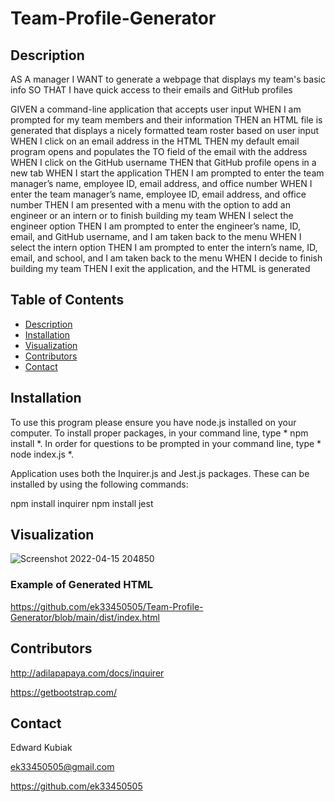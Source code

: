 # Team-Profile-Generator

## Description

AS A manager
I WANT to generate a webpage that displays my team's basic info
SO THAT I have quick access to their emails and GitHub profiles

GIVEN a command-line application that accepts user input
WHEN I am prompted for my team members and their information
THEN an HTML file is generated that displays a nicely formatted team roster based on user input
WHEN I click on an email address in the HTML
THEN my default email program opens and populates the TO field of the email with the address
WHEN I click on the GitHub username
THEN that GitHub profile opens in a new tab
WHEN I start the application
THEN I am prompted to enter the team manager’s name, employee ID, email address, and office number
WHEN I enter the team manager’s name, employee ID, email address, and office number
THEN I am presented with a menu with the option to add an engineer or an intern or to finish building my team
WHEN I select the engineer option
THEN I am prompted to enter the engineer’s name, ID, email, and GitHub username, and I am taken back to the menu
WHEN I select the intern option
THEN I am prompted to enter the intern’s name, ID, email, and school, and I am taken back to the menu
WHEN I decide to finish building my team
THEN I exit the application, and the HTML is generated

 ## Table of Contents
  - [Description](#description)
  - [Installation](#installation)
  - [Visualization](#visualization)
  - [Contributors](#contributors)
  - [Contact](#contact)

## Installation

To use this program please ensure you have node.js installed on your computer. To install proper packages, in your command line, type * npm install *. In order for questions to be prompted in your command line, type * node index.js *.

Application uses both the Inquirer.js and Jest.js packages. These can be installed by using the following commands:

npm install inquirer
npm install jest

## Visualization

![Screenshot 2022-04-15 204850](https://user-images.githubusercontent.com/97137083/163655424-829254e5-d59e-40ab-87ec-93516456c1ef.png)

### Example of Generated HTML

https://github.com/ek33450505/Team-Profile-Generator/blob/main/dist/index.html

## Contributors

http://adilapapaya.com/docs/inquirer

https://getbootstrap.com/

## Contact

Edward Kubiak

ek33450505@gmail.com

https://github.com/ek33450505



